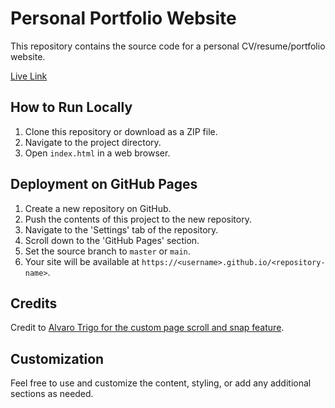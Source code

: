 
# Personal Portfolio Website

This repository contains the source code for a personal CV/resume/portfolio website.

[Live Link](https://kc-7.github.io/personal-website/)

## How to Run Locally

1. Clone this repository or download as a ZIP file.
2. Navigate to the project directory.
3. Open `index.html` in a web browser.

## Deployment on GitHub Pages

1. Create a new repository on GitHub.
2. Push the contents of this project to the new repository.
3. Navigate to the 'Settings' tab of the repository.
4. Scroll down to the 'GitHub Pages' section.
5. Set the source branch to `master` or `main`.
6. Your site will be available at `https://<username>.github.io/<repository-name>`.

## Credits

Credit to [Alvaro Trigo for the custom page scroll and snap feature](https://alvarotrigo.com/fullPage/).

## Customization

Feel free to use and customize the content, styling, or add any additional sections as needed.
